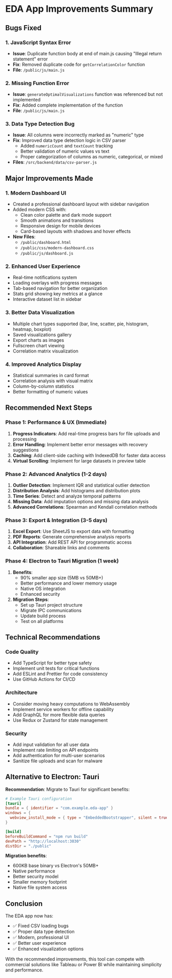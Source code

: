 # EDA App Improvements Summary

## Bugs Fixed

### 1. JavaScript Syntax Error
- **Issue**: Duplicate function body at end of main.js causing "Illegal return statement" error
- **Fix**: Removed duplicate code for `getCorrelationColor` function
- **File**: `/public/js/main.js`

### 2. Missing Function Error
- **Issue**: `generateOptimalVisualizations` function was referenced but not implemented
- **Fix**: Added complete implementation of the function
- **File**: `/public/js/main.js`

### 3. Data Type Detection Bug
- **Issue**: All columns were incorrectly marked as "numeric" type
- **Fix**: Improved data type detection logic in CSV parser
  - Added `numericCount` and `textCount` tracking
  - Better validation of numeric values vs text
  - Proper categorization of columns as numeric, categorical, or mixed
- **Files**: `/src/backend/data/csv-parser.js`

## Major Improvements Made

### 1. Modern Dashboard UI
- Created a professional dashboard layout with sidebar navigation
- Added modern CSS with:
  - Clean color palette and dark mode support
  - Smooth animations and transitions
  - Responsive design for mobile devices
  - Card-based layouts with shadows and hover effects
- **New Files**: 
  - `/public/dashboard.html`
  - `/public/css/modern-dashboard.css`
  - `/public/js/dashboard.js`

### 2. Enhanced User Experience
- Real-time notifications system
- Loading overlays with progress messages
- Tab-based navigation for better organization
- Stats grid showing key metrics at a glance
- Interactive dataset list in sidebar

### 3. Better Data Visualization
- Multiple chart types supported (bar, line, scatter, pie, histogram, heatmap, boxplot)
- Saved visualizations gallery
- Export charts as images
- Fullscreen chart viewing
- Correlation matrix visualization

### 4. Improved Analytics Display
- Statistical summaries in card format
- Correlation analysis with visual matrix
- Column-by-column statistics
- Better formatting of numeric values

## Recommended Next Steps

### Phase 1: Performance & UX (Immediate)
1. **Progress Indicators**: Add real-time progress bars for file uploads and processing
2. **Error Handling**: Implement better error messages with recovery suggestions
3. **Caching**: Add client-side caching with IndexedDB for faster data access
4. **Virtual Scrolling**: Implement for large datasets in preview table

### Phase 2: Advanced Analytics (1-2 days)
1. **Outlier Detection**: Implement IQR and statistical outlier detection
2. **Distribution Analysis**: Add histograms and distribution plots
3. **Time Series**: Detect and analyze temporal patterns
4. **Missing Data**: Add imputation options and missing data analysis
5. **Advanced Correlations**: Spearman and Kendall correlation methods

### Phase 3: Export & Integration (3-5 days)
1. **Excel Export**: Use SheetJS to export data with formatting
2. **PDF Reports**: Generate comprehensive analysis reports
3. **API Integration**: Add REST API for programmatic access
4. **Collaboration**: Shareable links and comments

### Phase 4: Electron to Tauri Migration (1 week)
1. **Benefits**:
   - 90% smaller app size (5MB vs 50MB+)
   - Better performance and lower memory usage
   - Native OS integration
   - Enhanced security
2. **Migration Steps**:
   - Set up Tauri project structure
   - Migrate IPC communications
   - Update build process
   - Test on all platforms

## Technical Recommendations

### Code Quality
- Add TypeScript for better type safety
- Implement unit tests for critical functions
- Add ESLint and Prettier for code consistency
- Use GitHub Actions for CI/CD

### Architecture
- Consider moving heavy computations to WebAssembly
- Implement service workers for offline capability
- Add GraphQL for more flexible data queries
- Use Redux or Zustand for state management

### Security
- Add input validation for all user data
- Implement rate limiting on API endpoints
- Add authentication for multi-user scenarios
- Sanitize file uploads and scan for malware

## Alternative to Electron: Tauri

**Recommendation**: Migrate to Tauri for significant benefits:

```toml
# Example Tauri configuration
[tauri]
bundle = { identifier = "com.example.eda-app" }
windows = { 
  webview_install_mode = { type = "EmbeddedBootstrapper", silent = true }
}

[build]
beforeBuildCommand = "npm run build"
devPath = "http://localhost:3030"
distDir = "./public"
```

**Migration benefits**:
- 600KB base binary vs Electron's 50MB+
- Native performance
- Better security model
- Smaller memory footprint
- Native file system access

## Conclusion

The EDA app now has:
- ✅ Fixed CSV loading bugs
- ✅ Proper data type detection
- ✅ Modern, professional UI
- ✅ Better user experience
- ✅ Enhanced visualization options

With the recommended improvements, this tool can compete with commercial solutions like Tableau or Power BI while maintaining simplicity and performance.